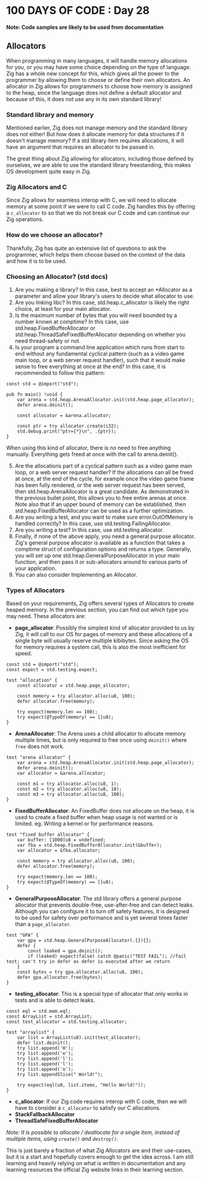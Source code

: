 # 100 DAYS OF CODE : Day 28
**Note: Code samples are likely to be used from documentation**

## Allocators
When programming in many languages, it will handle memory allocations for you, or you may have some choice depending on the type of language. Zig has a whole new concept for this, which gives all the power to the programmer by allowing them to choose or define their own allocators. An allocator in Zig allows for programmers to choose how memory is assigned to the heap, since the language does not define a default allocator and because of this, it does not use any in its own standard library!

### Standard library and memory
Mentioned earlier, Zig does not manage memory and the standard library does not either! But how does it allocate memory for data structures if it doesn't manage memory? If a std library item requires allocations, it will have an argument that requires an allocator to be passed in.

The great thing about Zig allowing for allocators, including those defined by ourselves, we are able to use the standard library freestanding, this makes OS development quite easy in Zig.

### Zig Allocators and C
Since Zig allows for seamless interop with C, we will need to allocate memory at some point if we were to call C code. Zig handles this by offering a `c_allocator` to so that we do not break our C code and can continue our Zig operations.

### How do we choose an allocator?
Thankfully, Zig has quite an extensive list of questions to ask the programmer, which helps them choose based on the context of the data and how it is to be used.

### Choosing an Allocator? (std docs)
1. Are you making a library? In this case, best to accept an *Allocator as a parameter and allow your library's users to decide what allocator to use.
2. Are you linking libc? In this case, std.heap.c_allocator is likely the right choice, at least for your main allocator.
3. Is the maximum number of bytes that you will need bounded by a number known at comptime? In this case, use std.heap.FixedBufferAllocator or std.heap.ThreadSafeFixedBufferAllocator depending on whether you need thread-safety or not.
4. Is your program a command line application which runs from start to end without any fundamental cyclical pattern (such as a video game main loop, or a web server request handler), such that it would make sense to free everything at once at the end? In this case, it is recommended to follow this pattern:

```zig
const std = @import("std");

pub fn main() !void {
    var arena = std.heap.ArenaAllocator.init(std.heap.page_allocator);
    defer arena.deinit();

    const allocator = &arena.allocator;

    const ptr = try allocator.create(i32);
    std.debug.print("ptr={*}\n", .{ptr});
}
```

When using this kind of allocator, there is no need to free anything manually. Everything gets freed at once with the call to arena.deinit().

5. Are the allocations part of a cyclical pattern such as a video game main loop, or a web server request handler? If the allocations can all be freed at once, at the end of the cycle, for example once the video game frame has been fully rendered, or the web server request has been served, then std.heap.ArenaAllocator is a great candidate. As demonstrated in the previous bullet point, this allows you to free entire arenas at once. Note also that if an upper bound of memory can be established, then std.heap.FixedBufferAllocator can be used as a further optimization.
6. Are you writing a test, and you want to make sure error.OutOfMemory is handled correctly? In this case, use std.testing.FailingAllocator.
7. Are you writing a test? In this case, use std.testing.allocator.
8. Finally, if none of the above apply, you need a general purpose allocator. Zig's general purpose allocator is available as a function that takes a comptime struct of configuration options and returns a type. Generally, you will set up one std.heap.GeneralPurposeAllocator in your main function, and then pass it or sub-allocators around to various parts of your application.
9. You can also consider Implementing an Allocator. 

### Types of Allocators
Based on your requirements, Zig offers several types of Allocators to create heaped memory. In the previous section, you can find out which type you may need. These allocators are:
- **page_allocator**: Possibly the simplest kind of allocator provided to us by Zig, it will call to our OS for pages of memory and these allocations of a single byte will usually reserve multiple kibibytes. Since asking the OS for memory requires a system call, this is also the most inefficient for speed.

```zig
const std = @import("std");
const expect = std.testing.expect;

test "allocation" {
    const allocator = std.heap.page_allocator;

    const memory = try allocator.alloc(u8, 100);
    defer allocator.free(memory);

    try expect(memory.len == 100);
    try expect(@TypeOf(memory) == []u8);
}
```

- **ArenaAllocator**: The Arena uses a child allocator to allocate memory multiple times, but is only required to free once using `deinit()` where `free` does not work.

```zig
test "arena allocator" {
    var arena = std.heap.ArenaAllocator.init(std.heap.page_allocator);
    defer arena.deinit();
    var allocator = &arena.allocator;

    const m1 = try allocator.alloc(u8, 1);
    const m2 = try allocator.alloc(u8, 10);
    const m3 = try allocator.alloc(u8, 100);
}
```

- **FixedBufferAllocator**: An FixedBuffer does not allocate on the heap, it is used to create a fixed buffer when heap usage is not wanted or is limited. eg. Writing a kernel or for performance reasons.

```zig
test "fixed buffer allocator" {
    var buffer: [1000]u8 = undefined;
    var fba = std.heap.FixedBufferAllocator.init(&buffer);
    var allocator = &fba.allocator;

    const memory = try allocator.alloc(u8, 100);
    defer allocator.free(memory);

    try expect(memory.len == 100);
    try expect(@TypeOf(memory) == []u8);
}
```

- **GeneralPurposeAllocator**: The std library offers a general purpose allocator that prevents double-free, use-after-free and can detect leaks. Although you can configure it to turn off safety features, it is designed to be used for safety over performance and is yet several times faster than a `page_allocator`.

```zig
test "GPA" {
    var gpa = std.heap.GeneralPurposeAllocator(.{}){};
    defer {
        const leaked = gpa.deinit();
        if (leaked) expect(false) catch @panic("TEST FAIL"); //fail test; can't try in defer as defer is executed after we return
    }
    const bytes = try gpa.allocator.alloc(u8, 100);
    defer gpa.allocator.free(bytes);
}
```

- **testing_allocator**: This is a special type of allocator that only works in tests and is able to detect leaks.

```zig
const eql = std.mem.eql;
const ArrayList = std.ArrayList;
const test_allocator = std.testing.allocator;

test "arraylist" {
    var list = ArrayList(u8).init(test_allocator);
    defer list.deinit();
    try list.append('H');
    try list.append('e');
    try list.append('l');
    try list.append('l');
    try list.append('o');
    try list.appendSlice(" World!");

    try expect(eql(u8, list.items, "Hello World!"));
}
```

- **c_allocator**: If our Zig code requires interop with C code, then we will have to consider a `c_allocator` to satisfy our C allocations.
- **StackFallbackAllocator**
- **ThreadSafeFixedBufferAllocator**

*Note: It is possible to allocate / deallocate for a single item, instead of multiple items, using `create()` and `destroy()`.*


This is just barely a fraction of what Zig Allocators are and their use-cases, but it is a start and hopefully covers enough to get the idea across. I am still learning and heavily relying on what is written in documentation and any learning resources the official Zig website links in their learning section.